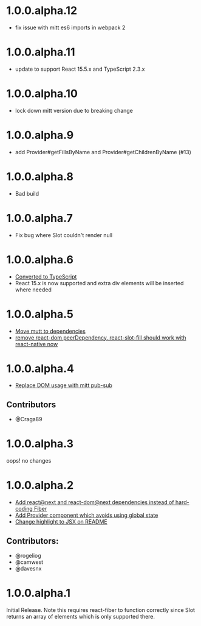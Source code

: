 # 1.0.0.alpha.12

* fix issue with mitt es6 imports in webpack 2

# 1.0.0.alpha.11

* update to support React 15.5.x and TypeScript 2.3.x

# 1.0.0.alpha.10

* lock down mitt version due to breaking change

# 1.0.0.alpha.9

* add Provider#getFillsByName and Provider#getChildrenByName (#13)

# 1.0.0.alpha.8

* Bad build

# 1.0.0.alpha.7

* Fix bug where Slot couldn't render null

# 1.0.0.alpha.6

* [Converted to TypeScript](https://github.com/camwest/react-slot-fill/pull/10)
* React 15.x is now supported and extra div elements will be inserted where needed

# 1.0.0.alpha.5

* [Move mutt to dependencies](https://github.com/camwest/react-slot-fill/commit/b628e8f4cf1ba83c78fb037ce147867f06bb2296)
* [remove react-dom peerDependency. react-slot-fill should work with react-native now](https://github.com/camwest/react-slot-fill/commit/47a0a9569e90443d6addd03bb21adc6988a1a90e)

# 1.0.0.alpha.4

* [Replace DOM usage with mitt pub-sub](https://github.com/camwest/react-slot-fill/commit/7c4bac3d4cab2969c01362febb5deb87a6b78cc3)

## Contributors

* @Craga89

# 1.0.0.alpha.3

oops! no changes

# 1.0.0.alpha.2

* [Add react@next and react-dom@next dependencies instead of hard-coding Fiber](https://github.com/camwest/react-slot-fill/commit/c3179db4b5abe2ab59298707c6c8e76e0dc605ae)
* [Add Provider component which avoids using global state](https://github.com/camwest/react-slot-fill/commit/b5166d365e809cf68c6cf261f5b5c80040a43528)
* [Change highlight to JSX on README](https://github.com/camwest/react-slot-fill/commit/9e06bc64b96b6465894a855d423752cac79ae283)

## Contributors:

* @rogeliog
* @camwest
* @davesnx

# 1.0.0.alpha.1

Initial Release. Note this requires react-fiber to function correctly since Slot
returns an array of elements which is only supported there.

